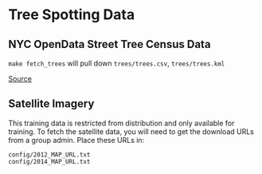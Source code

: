 # Tree Spotting Data

## NYC OpenData Street Tree Census Data

`make fetch_trees` will pull down `trees/trees.csv`, `trees/trees.kml`

[Source](https://data.cityofnewyork.us/Environment/Street-Tree-Census-Manhattan-/e6n3-m3vc)

## Satellite Imagery

This training data is restricted from distribution and only available for
training. To fetch the satellite data, you will need to get the download URLs from a group admin. Place these URLs in:

    config/2012_MAP_URL.txt
    config/2014_MAP_URL.txt
